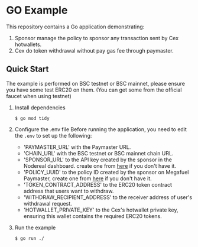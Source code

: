 # GO Example

This repository contains a Go application demonstrating:

1. Sponsor manage the policy to sponsor any transaction sent by Cex hotwallets.
2. Cex do token withdrawal without pay gas fee through paymaster.

## Quick Start

The example is performed on BSC testnet or BSC mainnet, please ensure you have some test ERC20 on them. (You can get
some from the official faucet when using testnet)

1. Install dependencies
    ```shell
    $ go mod tidy
    ```
2. Configure the .env file
   Before running the application, you need to edit the `.env` to set up the following:

    - 'PAYMASTER_URL' with the Paymaster URL.
    - 'CHAIN_URL' with the BSC testnet or BSC mainnet chain URL.
    - 'SPONSOR_URL' to the API key created by the sponsor in the Nodereal dashboard. create one
      from [here](https://docs.nodereal.io/docs/megafuel-sponsor-guidelines) if you don't have it.
    - 'POLICY_UUID' to the policy ID created by the sponsor on Megafuel Paymaster, create one
      from [here](https://docs.nodereal.io/docs/megafuel-sponsor-guidelines) if you don't have it.
    - 'TOKEN_CONTRACT_ADDRESS' to the ERC20 token contract address that users want to withdraw.
    - 'WITHDRAW_RECIPIENT_ADDRESS' to the receiver address of user's withdrawal request.
    - 'HOTWALLET_PRIVATE_KEY' to the Cex's hotwallet private key, ensuring this wallet contains the required ERC20
      tokens.

3. Run the example
   ```
   $ go run ./
   ```


